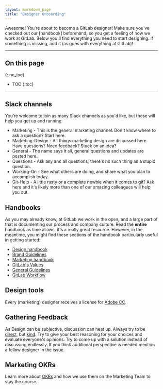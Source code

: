 ```yaml
---
layout: markdown_page
title: "Designer Onboarding"
---
```


Awesome! You're about to become a GitLab designer!
Make sure you've checked out our [handbook] beforehand, so you get a feeling
of how we work at GitLab. Below you'll find everything you need to start designing.
If something is missing, add it (as goes with everything at GitLab)!

----

## On this page
{:.no_toc}

- TOC
{:toc}

----

## Slack channels

You're welcome to join as many Slack channels as you'd like, but these will help you get up and running:

- Marketing - This is the general marketing channel. Don't know where to ask a question? Start here.
- Marketing-Design - All things marketing design are discussed here. Have questions? Need feedback? Stuck on an idea?
- General - The name says it all, general questions and updates are posted here.
- Questions - Ask any and all questions, there's no such thing as a stupid question.
- Working-On - See what others are doing, and share what you plan to accomplish today.
- Git-Help - A little rusty or a complete newbie when it comes to git? Ask here and it's likely more than one of our amazing colleagues will help you out.

## Handbooks

As you may already know, at GitLab we work in the open, and a large part of that is documenting our process and company culture. Read the **entire** handbook as time allows, it's a really great resource. However, in the meantime, you might find these sections of the handbook particularly useful in getting started:

- [Design handbook](/handbook/marketing/design)
- [Brand Guidelines](/handbook/marketing/design/brand-guidelines)
- [Marketing handbook](/handbook/marketing/)
- [GitLab's Values](/handbook/#values)
- [General Guidelines](/handbook/#general-guidelines)
- [GitLab Workflow](/handbook/#gitlab-workflow)

## Design tools

Every (marketing) designer receives a license for [Adobe CC](http://www.adobe.com/creativecloud.html).

## Gathering Feedback
As Design can be subjective, discussion can heat up. Always try to be [direct](/handbook/#directness), but [kind](/handbook/#kindness). Try to give your best reasoning for your choices and evaluate everyone's opinions. Try to come up with a solution instead of discussing endlessly. If you think additional perspective is needed mention a fellow designer in the issue.


## Marketing OKRs

Learn more about [OKRs](/handbook/marketing/#okrs) and how we use them on the Marketing Team to stay the course.
